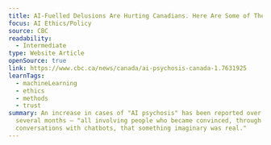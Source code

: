 ```yaml
---
title: AI-Fuelled Delusions Are Hurting Canadians. Here Are Some of Their Stories
focus: AI Ethics/Policy
source: CBC
readability:
  - Intermediate
type: Website Article
openSource: true
link: https://www.cbc.ca/news/canada/ai-psychosis-canada-1.7631925
learnTags:
  - machineLearning
  - ethics
  - methods
  - trust
summary: An increase in cases of "AI psychosis" has been reported over the past
  several months — "all involving people who became convinced, through
  conversations with chatbots, that something imaginary was real."
---
```

